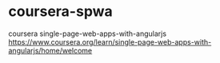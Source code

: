 # coursera-spwa
coursera single-page-web-apps-with-angularjs
https://www.coursera.org/learn/single-page-web-apps-with-angularjs/home/welcome
